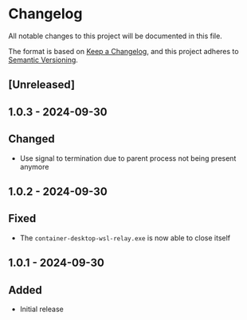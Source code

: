 # Changelog

All notable changes to this project will be documented in this file.

The format is based on [Keep a Changelog](https://keepachangelog.com/en/1.0.0/),
and this project adheres to [Semantic Versioning](https://semver.org/spec/v2.0.0.html).

## [Unreleased]

## 1.0.3 - 2024-09-30

## Changed

- Use signal to termination due to parent process not being present anymore

## 1.0.2 - 2024-09-30

## Fixed

- The `container-desktop-wsl-relay.exe` is now able to close itself

## 1.0.1 - 2024-09-30

## Added

- Initial release
